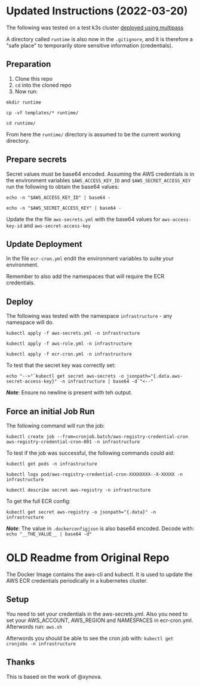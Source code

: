 # Updated Instructions (2022-03-20)

The following was tested on a test k3s cluster [deployed using multipass](https://gist.github.com/nicc777/0f620c9eb2958f58173224f29b23a2ff)

A directory called `runtime` is also now in the `.gitignore`, and it is therefore a "safe place" to temporarily store sensitive information (credentials).

## Preparation

1. Clone this repo
2. `cd` into the cloned repo
3. Now run:

```shell
mkdir runtime

cp -vf templates/* runtime/

cd runtime/
```

From here the `runtime/` directory is assumed to be the current working directory.

## Prepare secrets

Secret values must be base64 encoded. Assuming the AWS credentials is in the environment variables `$AWS_ACCESS_KEY_ID` and `$AWS_SECRET_ACCESS_KEY` run the following to obtain the base64 values:

```shell
echo -n "$AWS_ACCESS_KEY_ID" | base64 -

echo -n "$AWS_SECRET_ACCESS_KEY" | base64 -
```

Update the the file `aws-secrets.yml` with the base64 values for `aws-access-key-id` and `aws-secret-access-key`

## Update Deployment

In the file `ecr-cron.yml` endit the environment variables to suite your environment.

Remember to also add the namespaces that will require the ECR credentials.

## Deploy

The following was tested with the namespace `infrastructure` - any namespace will do.

```shell
kubectl apply -f aws-secrets.yml -n infrastructure

kubectl apply -f aws-role.yml -n infrastructure

kubectl apply -f ecr-cron.yml -n infrastructure
```

To test that the secret key was correctly set:

```shell
echo "-->"`kubectl get secret aws-secrets -o jsonpath="{.data.aws-secret-access-key}" -n infrastructure | base64 -d`"<--"
```

_**Note**_: Ensure no newline is present with teh output.

## Force an initial Job Run

The following command will run the job:

```shell
kubectl create job --from=cronjob.batch/aws-registry-credential-cron aws-registry-credential-cron-001 -n infrastructure
```

To test if the job was successful, the following commands could aid:

```shell
kubectl get pods -n infrastructure

kubectl logs pod/aws-registry-credential-cron-XXXXXXXX--X-XXXXX -n infrastructure

kubectl describe secret aws-registry -n infrastructure
```

To get the full ECR config:

```shell 
kubectl get secret aws-registry -o jsonpath="{.data}" -n infrastructure
```

_**Note**_: The value in `.dockerconfigjson` is also base64 encoded. Decode with: `echo "__THE_VALUE__ | base64 -d"`

# OLD Readme from Original Repo

The Docker Image contains the aws-cli and kubectl. It is used to update the AWS ECR credentials periodically in a kubernetes cluster.

## Setup

You need to set your credentials in the aws-secrets.yml. Also you need to set your AWS_ACCOUNT, AWS_REGION and NAMESPACES in ecr-cron.yml.
Afterwords run: `aws.sh`

Afterwords you should be able to see the cron job with: `kubectl get cronjobs -n infrastructure`

## Thanks

This is based on the work of @xynova.

